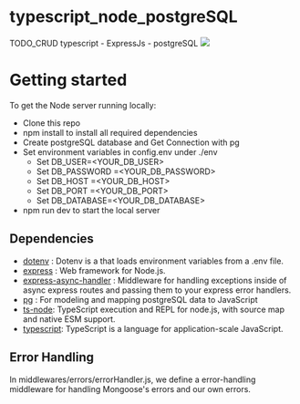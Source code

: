 # typescript_node_postgreSQL
TODO_CRUD typescript - ExpressJs - postgreSQL
![](https://komarev.com/ghpvc/?username=OzgurKrks)
# Getting started
To get the Node server running locally:
- Clone this repo
- npm install to install all required dependencies
- Create postgreSQL database and Get Connection with pg
- Set environment variables in config.env under ./env
  * Set DB_USER=<YOUR_DB_USER>
  * Set DB_PASSWORD =<YOUR_DB_PASSWORD>
  * Set DB_HOST =<YOUR_DB_HOST>
  * Set DB_PORT =<YOUR_DB_PORT>
  * Set DB_DATABASE=<YOUR_DB_DATABASE>
- npm run dev to start the local server

## Dependencies

- [dotenv](https://www.npmjs.com/package/dotenv) : Dotenv is a that loads environment variables from a .env file.
- [express](https://www.npmjs.com/package/express) : Web framework for Node.js.
- [express-async-handler](https://www.npmjs.com/package/express-async-handler) : Middleware for handling exceptions inside of async express routes and passing them to your express error handlers.
- [pg](https://www.npmjs.com/package/pg) : For modeling and mapping postgreSQL data to JavaScript
- [ts-node](https://www.npmjs.com/package/ts-node): TypeScript execution and REPL for node.js, with source map and native ESM support.
- [typescript](https://www.npmjs.com/package/typescript): TypeScript is a language for application-scale JavaScript.

## Error Handling
In middlewares/errors/errorHandler.js, we define a error-handling middleware for handling Mongoose's errors and our own errors.
